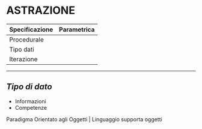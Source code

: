 # ASTRAZIONE

| Specificazione  | Parametrica |
| ------ | ------- |
| Procedurale |  |
| Tipo dati  |  |
| Iterazione |  |

---

## *Tipo di dato*

- Informazioni
- Competenze

Paradigma Orientato agli Oggetti  | Linguaggio supporta oggetti
